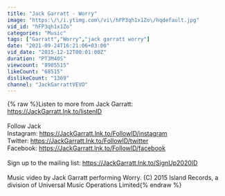 ```yaml
---
title: "Jack Garratt - Worry"
image: "https:\/\/i.ytimg.com\/vi\/hFP3qh1x1Zo\/hqdefault.jpg"
vid_id: "hFP3qh1x1Zo"
categories: "Music"
tags: ["Garratt","Worry","jack garratt worry"]
date: "2021-09-24T16:21:06+03:00"
vid_date: "2015-12-12T00:01:00Z"
duration: "PT3M40S"
viewcount: "8905515"
likeCount: "68515"
dislikeCount: "1369"
channel: "JackGarrattVEVO"
---
```

{% raw %}Listen to more from Jack Garratt: <a rel="nofollow" target="blank" href="https://JackGarratt.lnk.to/listenID">https://JackGarratt.lnk.to/listenID</a><br /><br />Follow Jack<br />Instagram: <a rel="nofollow" target="blank" href="https://JackGarratt.lnk.to/FollowID/instagram">https://JackGarratt.lnk.to/FollowID/instagram</a><br />Twitter: <a rel="nofollow" target="blank" href="https://JackGarratt.lnk.to/FollowID/twitter">https://JackGarratt.lnk.to/FollowID/twitter</a><br />Facebook: <a rel="nofollow" target="blank" href="https://JackGarratt.lnk.to/FollowID/facebook">https://JackGarratt.lnk.to/FollowID/facebook</a><br /><br />Sign up to the mailing list: <a rel="nofollow" target="blank" href="https://JackGarratt.lnk.to/SignUp2020ID">https://JackGarratt.lnk.to/SignUp2020ID</a><br /><br />Music video by Jack Garratt performing Worry. (C) 2015 Island Records, a division of Universal Music Operations Limited{% endraw %}
